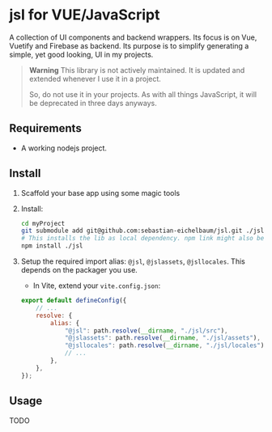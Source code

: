 # jsl for VUE/JavaScript

A collection of UI components and backend wrappers. Its focus is on Vue, Vuetify and Firebase as backend. Its purpose is to simplify generating a simple, yet good looking, UI in my projects.

> **Warning**
> This library is not actively maintained. It is updated and extended whenever I use it in a project.
>
> So, do not use it in your projects. As with all things JavaScript, it will be deprecated in three days anyways.

## Requirements

-   A working nodejs project.

## Install

1. Scaffold your base app using some magic tools
1. Install:

    ```sh
    cd myProject
    git submodule add git@github.com:sebastian-eichelbaum/jsl.git ./jsl
    # This installs the lib as local dependency. npm link might also be used.
    npm install ./jsl
    ```

1. Setup the required import alias: `@jsl`, `@jslassets`, `@jsllocales`. This depends on the packager you use.
    - In Vite, extend your `vite.config.json`:
    ```js
    export default defineConfig({
        // ...
        resolve: {
            alias: {
                "@jsl": path.resolve(__dirname, "./jsl/src"),
                "@jslassets": path.resolve(__dirname, "./jsl/assets"),
                "@jsllocales": path.resolve(__dirname, "./jsl/locales"),
                // ...
            },
        },
    });
    ```

## Usage

TODO
